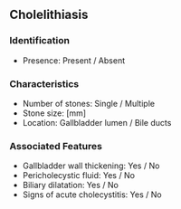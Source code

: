 ## Cholelithiasis

### Identification

- Presence: Present / Absent

### Characteristics

- Number of stones: Single / Multiple
- Stone size: [mm]
- Location: Gallbladder lumen / Bile ducts

### Associated Features

- Gallbladder wall thickening: Yes / No
- Pericholecystic fluid: Yes / No
- Biliary dilatation: Yes / No
- Signs of acute cholecystitis: Yes / No
